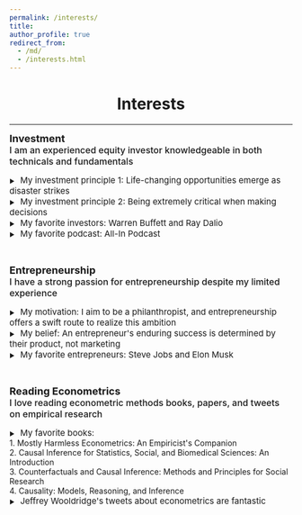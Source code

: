 ```yaml
---
permalink: /interests/
title: 
author_profile: true
redirect_from: 
  - /md/
  - /interests.html
---
```


<head>
    <style>
        .bolder-text {
            font-weight: 450; /* Adjust the value to make it slightly bolder */
        }
    </style>
</head>

# <center> Interests </center>
- - -

<style>
.custom-bullet {
    list-style-type: none;
    padding-left: 0;
}

.custom-bullet li::before {
    content: "\25B6"; /* Unicode character for a small square */
    font-size: 10px; /* Adjust this value to change the icon size */
    margin-right: 1em; /* Adjust this value to control the spacing */
}
</style>


<ul class="custom-bullet">
    <span style="font-size: 18px;"><strong>Investment</strong></span><br>
    <span style="font-size: 16px;"><span class="bolder-text">I am an experienced equity investor knowledgeable in both technicals and fundamentals</span></span>
    <ul class="custom-bullet">
      <li><span style="font-size: 15px; ">My investment principle 1: Life-changing opportunities emerge as disaster strikes</span></li>
      <li><span style="font-size: 15px; ">My investment principle 2: Being extremely critical when making decisions</span></li>
      <li><span style="font-size: 15px; ">My favorite investors: Warren Buffett and Ray Dalio</span></li>
      <li><span style="font-size: 15px; ">My favorite podcast: All-In Podcast</span></li>
    </ul>
</ul>
<br/>
<ul class="custom-bullet">
<span style="font-size: 18px;"><strong>Entrepreneurship</strong></span><br>
  <span style="font-size: 16px;"><span class="bolder-text">I have a strong passion for entrepreneurship despite my limited experience</span></span>
    <ul class="custom-bullet">
      <li><span style="font-size: 15px; ">My motivation: I aim to be a philanthropist, and entrepreneurship offers a swift route to realize this ambition</span></li>
      <li><span style="font-size: 15px; ">My belief: An entrepreneur's enduring success is determined by their product, not marketing</span></li>
      <li><span style="font-size: 15px; ">My favorite entrepreneurs: Steve Jobs and Elon Musk</span></li> 
     </ul>
</ul>
<br/>
<ul class="custom-bullet">
<span style="font-size: 18px;"><strong>Reading Econometrics</strong></span><br>
  <span style="font-size: 16px;"><span class="bolder-text">I love reading econometric methods books, papers, and tweets on empirical research</span></span>
    <ul class="custom-bullet">
      <li><span style="font-size: 15px; ">My favorite books:</span><br>
         <span style="font-size: 14px; text-indent: 1em;"> 1. Mostly Harmless Econometrics: An Empiricist's Companion</span><br>
         <span style="font-size: 14px; text-indent: 1em;"> 2. Causal Inference for Statistics, Social, and Biomedical Sciences: An Introduction</span><br>
         <span style="font-size: 14px; text-indent: 1em;"> 3. Counterfactuals and Causal Inference: Methods and Principles for Social Research</span><br>
         <span style="font-size: 14px; text-indent: 1em;"> 4. Causality: Models, Reasoning, and Inference</span>
      </li> 
     <li><span style="font-size: 15px; ">Jeffrey Wooldridge's tweets about econometrics are fantastic</span></li>
     </ul>
</ul>













